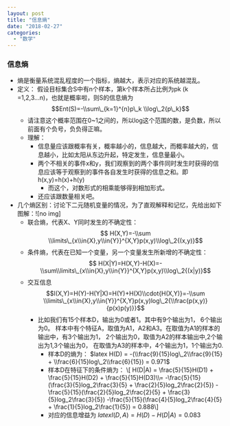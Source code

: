 ```yaml
---
layout: post
title: "信息熵"
date: "2018-02-27"
categories: 
  - "数学"
---
```


### 信息熵

- 熵是衡量系统混乱程度的一个指标，熵越大，表示对应的系统越混乱。
- 定义： 假设目标集合S中有n个样本，第k个样本所占比例为pk (k =1,2,3...n)，也就是概率啦，则S的信息熵为 $$Ent(S)=-\\sum\_{k=1}^{n}p\_k \\log\_2{p\_k}$$
    - 请注意这个概率范围在0~1之间的，所以log这个范围的数，是负数，所以前面有个负号，负负得正嘛。
    - 理解：
        - 信息量应该跟概率有关，概率越小的，信息越大，而概率越大的，信息越小，比如太阳从东边升起，特定发生，信息量最小。
        - 两个不相关的事件x和y，我们观察到的两个事件同时发生时获得的信息应该等于观察到的事件各自发生时获得的信息之和。即 h(x,y)=h(x)+h(y)
            - 而这个，对数形式的相乘能够得到相加形式。
        - 还应该跟数量相关吧。
- 几个熵区别：讨论下二元随机变量的情况，为了直观解释和记忆，先给出如下图解：![no img]
    - 联合熵，代表X、Y同时发生的不确定性：$$ H(X,Y)=-\\sum \\limits\_{x\\in{X},y\\in{Y}}^{X,Y}p(x,y)\\log\_2{(x,y)}$$
    - 条件熵，代表在已知一个变量，另一个变量发生所新增的不确定性： $$ H(X|Y)=H(X,Y)-H(X)=-\\sum\\limits\_{x\\in{X},y\\in{Y}}^{X,Y}p(x,y)\\log\_2{(x|y)}$$
    - 交互信息 $$I(X,Y)=H(Y)-H(Y|X)=H(Y)+H(X)\\cdot{H(X,Y)}=-\\sum \\limits\_{x\\in{X},y\\in{Y}}^{X,Y}p(x,y)log\_2{\\frac{p(x,y)}{p(x)p(y)}}$$
        - 比如我们有15个样本D，输出为0或者1。其中有9个输出为1， 6个输出为0。 样本中有个特征A，取值为A1，A2和A3。在取值为A1的样本的输出中，有3个输出为1， 2个输出为0，取值为A2的样本输出中,2个输出为1,3个输出为0， 在取值为A3的样本中，4个输出为1，1个输出为0.
            - 样本D的熵为： $latex H(D) = -(\\frac{9}{15}log\_2\\frac{9}{15} + \\frac{6}{15}log\_2\\frac{6}{15}) = 0.971$
            - 样本D在特征下的条件熵为： \\\[ H(D|A) = \\frac{5}{15}H(D1) + \\frac{5}{15}H(D2) + \\frac{5}{15}H(D3)\\\\= -\\frac{5}{15}(\\frac{3}{5}log\_2\\frac{3}{5} + \\frac{2}{5}log\_2\\frac{2}{5}) - \\frac{5}{15}(\\frac{2}{5}log\_2\\frac{2}{5} + \\frac{3}{5}log\_2\\frac{3}{5}) -\\frac{5}{15}(\\frac{4}{5}log\_2\\frac{4}{5} + \\frac{1}{5}log\_2\\frac{1}{5}) = 0.888\\\]
            - 对应的信息增益为 $latex I(D,A) = H(D) - H(D|A) = 0.083$
